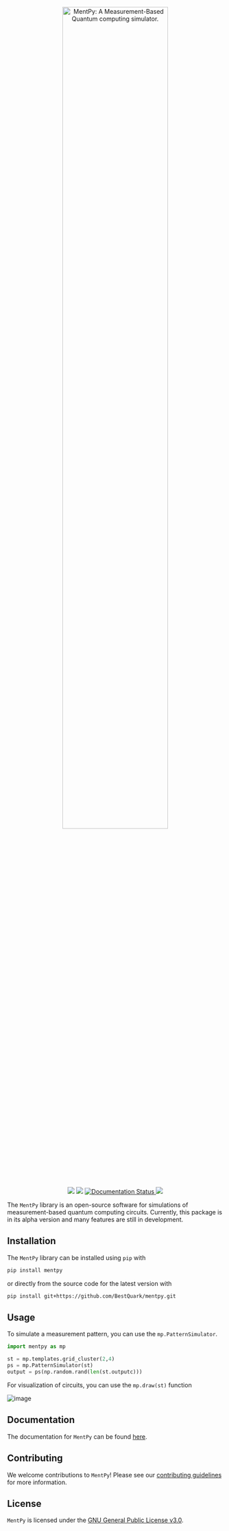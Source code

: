 <p align="center">
  <img src="./docs/_static/logo.png" alt="MentPy: A Measurement-Based Quantum computing simulator." width="70%">
</p>

<div align=center>
  <a href="https://pypi.org/project/mentpy"><img src="https://img.shields.io/pypi/v/mentpy"></a>
  <!-- <a href="https://pypi.org/project/mentpy"><img src="https://img.shields.io/pypi/pyversions/mentpy"></a> -->
  <a href="https://pypi.org/project/mentpy"><img src="https://img.shields.io/pypi/wheel/mentpy"></a>
  <a href='https://mentpy.readthedocs.io/en/latest/?badge=latest'>
    <img src='https://readthedocs.org/projects/mentpy/badge/?version=latest' alt='Documentation Status' />
</a>
  <!-- <a href="https://pypistats.org/packages/mentpy"><img src="https://img.shields.io/pypi/dm/mentpy"></a>
  <a href="https://pypi.org/project/mentpy"><img src="https://img.shields.io/pypi/l/mentpy"></a> -->
  <a href="https://twitter.com/mentpy"><img src="https://img.shields.io/twitter/follow/mentpy?label=mentpy&style=flat&logo=twitter"></a>
  <!-- <a href="https://github.com/bestquark/mentpy/actions/workflows/docs.yaml"><img src="https://github.com/bestquark/mentpy/actions/workflows/docs.yaml/badge.svg"></a>
  <a href="https://github.com/bestquark/mentpy/actions/workflows/lint.yaml"><img src="https://github.com/bestquark/mentpy/actions/workflows/lint.yaml/badge.svg"></a>
  <a href="https://github.com/bestquark/mentpy/actions/workflows/build.yaml"><img src="https://github.com/bestquark/mentpy/actions/workflows/build.yaml/badge.svg"></a>
  <a href="https://github.com/bestquark/mentpy/actions/workflows/test.yaml"><img src="https://github.com/bestquark/mentpy/actions/workflows/test.yaml/badge.svg"></a>
  <a href="https://codecov.io/gh/bestquark/mentpy"><img src="https://codecov.io/gh/bestquark/mentpy/branch/master/graph/badge.svg?token=3FJML79ZUK"></a> -->
</div>

The `MentPy` library is an open-source software for simulations of 
measurement-based quantum computing circuits. Currently, this package is in its alpha version and many features are still in development.

## Installation

The `MentPy` library can be installed using `pip` with

```bash
pip install mentpy
```

or directly from the source code for the latest version with

```bash
pip install git+https://github.com/BestQuark/mentpy.git
```

## Usage
To simulate a measurement pattern, you can use the `mp.PatternSimulator`.
```python
import mentpy as mp

st = mp.templates.grid_cluster(2,4)
ps = mp.PatternSimulator(st)
output = ps(np.random.rand(len(st.outputc)))
```

For visualization of circuits, you can use the `mp.draw(st)` function

![image](https://user-images.githubusercontent.com/52287586/230715389-bf280971-c841-437d-8772-bf59557b0875.png)

## Documentation

The documentation for `MentPy` can be found <a href="https://mentpy.readthedocs.io/en/latest/" target="_blank">here</a>.

## Contributing

We welcome contributions to `MentPy`! Please see our [contributing guidelines](./CONTRIBUTING.md) for more information.

## License

`MentPy` is licensed under the [GNU General Public License v3.0](./LICENSE).
